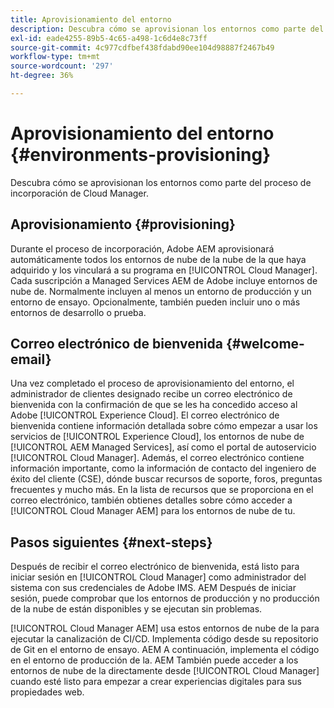 ```yaml
---
title: Aprovisionamiento del entorno
description: Descubra cómo se aprovisionan los entornos como parte del proceso de incorporación de Cloud Manager.
exl-id: eade4255-89b5-4c65-a498-1c6d4e8c73ff
source-git-commit: 4c977cdfbef438fdabd90ee104d98887f2467b49
workflow-type: tm+mt
source-wordcount: '297'
ht-degree: 36%

---
```



# Aprovisionamiento del entorno {#environments-provisioning}

Descubra cómo se aprovisionan los entornos como parte del proceso de incorporación de Cloud Manager.

## Aprovisionamiento {#provisioning}

Durante el proceso de incorporación, Adobe AEM aprovisionará automáticamente todos los entornos de nube de la nube de la que haya adquirido y los vinculará a su programa en [!UICONTROL Cloud Manager]. Cada suscripción a Managed Services AEM de Adobe incluye entornos de nube de. Normalmente incluyen al menos un entorno de producción y un entorno de ensayo. Opcionalmente, también pueden incluir uno o más entornos de desarrollo o prueba.

## Correo electrónico de bienvenida {#welcome-email}

Una vez completado el proceso de aprovisionamiento del entorno, el administrador de clientes designado recibe un correo electrónico de bienvenida con la confirmación de que se les ha concedido acceso al Adobe [!UICONTROL Experience Cloud]. El correo electrónico de bienvenida contiene información detallada sobre cómo empezar a usar los servicios de [!UICONTROL Experience Cloud], los entornos de nube de [!UICONTROL AEM Managed Services], así como el portal de autoservicio [!UICONTROL Cloud Manager]. Además, el correo electrónico contiene información importante, como la información de contacto del ingeniero de éxito del cliente (CSE), dónde buscar recursos de soporte, foros, preguntas frecuentes y mucho más. En la lista de recursos que se proporciona en el correo electrónico, también obtienes detalles sobre cómo acceder a [!UICONTROL Cloud Manager AEM] para los entornos de nube de tu.

## Pasos siguientes {#next-steps}

Después de recibir el correo electrónico de bienvenida, está listo para iniciar sesión en [!UICONTROL Cloud Manager] como administrador del sistema con sus credenciales de Adobe IMS. AEM Después de iniciar sesión, puede comprobar que los entornos de producción y no producción de la nube de están disponibles y se ejecutan sin problemas.

[!UICONTROL Cloud Manager AEM] usa estos entornos de nube de la para ejecutar la canalización de CI/CD. Implementa código desde su repositorio de Git en el entorno de ensayo. AEM A continuación, implementa el código en el entorno de producción de la. AEM También puede acceder a los entornos de nube de la directamente desde [!UICONTROL Cloud Manager] cuando esté listo para empezar a crear experiencias digitales para sus propiedades web.
